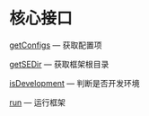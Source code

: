 核心接口
====================

[getConfigs](http://git.oschina.net/gaoxiang/SE-For-ASP/blob/master/Docs/Api/SimpleExtensions/getConfigs.md) &mdash; 获取配置项

[getSEDir](http://git.oschina.net/gaoxiang/SE-For-ASP/blob/master/Docs/Api/SimpleExtensions/getSEDir.md) &mdash; 获取框架根目录

[isDevelopment](http://git.oschina.net/gaoxiang/SE-For-ASP/blob/master/Docs/Api/SimpleExtensions/isDevelopment.md) &mdash; 判断是否开发环境

[run](http://git.oschina.net/gaoxiang/SE-For-ASP/blob/master/Docs/Api/SimpleExtensions/run.md) &mdash; 运行框架